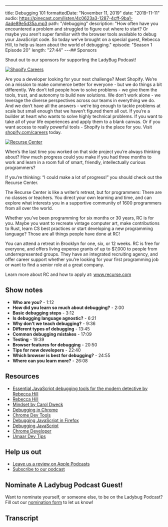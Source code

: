 ---

title: Debugging 101
formattedDate: "November 11, 2019"
date: "2019-11-11"
audio: https://pinecast.com/listen/4c0623a3-1287-4cff-9ba1-4ade89e5d35a.mp3
path: "/debugging"
description: "How often have you encountered a problem and struggled to figure out where to start? Or maybe you aren’t super familiar with the browser tools available to debug your JavaScript code. So today we’ve brought on a special guest, Rebecca Hill, to help us learn about the world of debugging."
episode: "Season 1 Episode 20"
length: "27:44"
---## Sponsors

Shout out to our sponsors for supporting the LadyBug Podcast!

<a class="image-link" target="_blank" href="https://www.shopify.com/careers"><img src="../../assets/shopify.svg" alt="Shopify Careers"></a>

Are you a developer looking for your next challenge? Meet Shopify. We’re on a mission to make commerce better for everyone - but we do things a bit differently. We don’t tell people how to solve problems - we give them the tools, trust, and autonomy to build new solutions. We don’t work alone - we leverage the diverse perspectives across our teams in everything we do. And we don’t have all the answers - we’re big enough to tackle problems at scale but small enough that we haven’t figured them all out. If you’re a builder at heart who wants to solve highly technical problems. If you want to take all of your life experiences and apply them to a blank canvas. Or if you want access to really powerful tools - Shopify is the place for you. Visit <a target="_blank" href="https://www.shopify.com/careers">shopify.com/careers</a> today.

<a class="image-link" target="_blank" href="https://www.recurse.com/about"><img src="../../assets/RC_logo.svg" alt="Recurse Center" /></a>

When’s the last time you worked on that side project you’re always thinking about? How much progress could you make if you had three months to work and learn in a room full of smart, friendly, intellectually curious programmers?

If you’re thinking: “I could make a lot of progress!” you should check out the Recurse Center.

The Recurse Center is like a writer’s retreat, but for programmers: There are no classes or teachers. You direct your own learning and time, and can explore what interests you in a supportive community of 1600 programmers from all over the world.

Whether you’ve been programming for six months or 30 years, RC is for you. Maybe you want to recreate vintage computer art, make contributions to Rust, learn CS best practices or start developing a new programming language? Those are all things people have done at RC!

You can attend a retreat in Brooklyn for one, six, or 12 weeks. RC is free for everyone, and offers living expense grants of up to \$7,000 to people from underrepresented groups. They have an integrated recruiting agency, and offer career support whether you’re looking for your first programming job or want to find a senior role at a great company.

Learn more about RC and how to apply at: www.recurse.com

## Show notes

- **Who are you?** - 1:12
- **How did you learn so much about debugging?** - 2:00
- **Basic debugging steps** - 3:12
- **Is debugging language agnostic?** - 6:21
- **Why don't we teach debugging?** - 9:36
- **Different types of debugging** - 13:45
- **Common debugging mistakes** - 17:09
- **Testing** - 19:39
- **Browser features for debugging** - 20:50
- **Tips for new developers** - 22:40
- **Which browser is best for debugging?** - 24:55
- **Where can you learn more?** - 26:08

## Resources

- [Essential JavaScript debugging tools for the modern detective by Rebecca Hill](https://www.youtube.com/watch?v=TtsvMRxmfGA)
- [Rebecca Hill](https://twitter.com/rebekaka)
- [Mindset by Carol Dweck](https://www.amazon.de/Mindset-Updated-Changing-Fulfil-Potential/dp/147213995X/ref=asc_df_147213995X/?tag=googshopde-21&linkCode=df0&hvadid=309205882077&hvpos=1o1&hvnetw=g&hvrand=8764043268399286259&hvpone=&hvptwo=&hvqmt=&hvdev=c&hvdvcmdl=&hvlocint=&hvlocphy=9041877&hvtargid=pla-453595936974&psc=1&th=1&psc=1&tag=&ref=&adgrpid=60093767645&hvpone=&hvptwo=&hvadid=309205882077&hvpos=1o1&hvnetw=g&hvrand=8764043268399286259&hvqmt=&hvdev=c&hvdvcmdl=&hvlocint=&hvlocphy=9041877&hvtargid=pla-453595936974)
- [Debugging in Chrome](https://developers.google.com/web/tools/chrome-devtools/javascript)
- [Chrome Dev Tools](https://developers.google.com/web/tools/chrome-devtools)
- [Debugging JavaScript in Firefox](https://www.jetbrains.com/help/webstorm/debugging-javascript-in-firefox.html)
- [Debugging JavaScript](https://developer.mozilla.org/en-US/docs/Mozilla/Debugging/Debugging_JavaScript)
- [Chrome Developer](https://developer.chrome.com/home)
- [Umaar Dev Tips](https://umaar.com/dev-tips/)

## Help us out

- <a target="_blank" href="https://podcasts.apple.com/us/podcast/ladybug-podcast/id1469229625">Leave us a review on Apple Podcasts</a>
- <a target="_blank" href="https://link.chtbl.com/ladybugpodcast">Subscribe to our podcast</a>

## Nominate A Ladybug Podcast Guest!

Want to nominate yourself, or someone else, to be on the Ladybug Podcast? Fill out our [nomination form](https://forms.gle/SUK6Usk6EnnkTsjG8) to let us know!

## Transcript
